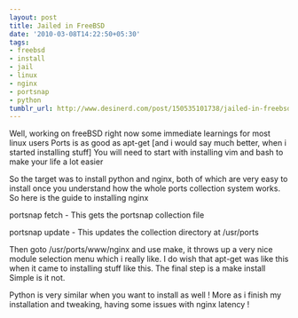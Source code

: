 ```yaml
---
layout: post
title: Jailed in FreeBSD
date: '2010-03-08T14:22:50+05:30'
tags:
- freebsd
- install
- jail
- linux
- nginx
- portsnap
- python
tumblr_url: http://www.desinerd.com/post/150535101738/jailed-in-freebsd
---
```

Well, working on freeBSD right now some immediate learnings for most linux users
Ports is as good as apt-get [and i would say much better, when i started installing stuff]
	You will need to start with installing vim and bash to make your life a lot easier

So the target was to install python and nginx, both of which are very easy to install once you understand how the whole ports collection system works. So here is the guide to installing nginx

portsnap fetch - This gets the portsnap collection file

portsnap update - This updates the collection directory at /usr/ports

Then goto /usr/ports/www/nginx and use make, it throws up a very nice module selection menu which i really like. I do wish that apt-get was like this when it came to installing stuff like this. The final step is a make install Simple is it not.

Python is very similar when you want to install as well ! More as i finish my installation and tweaking, having some issues with nginx latency !
